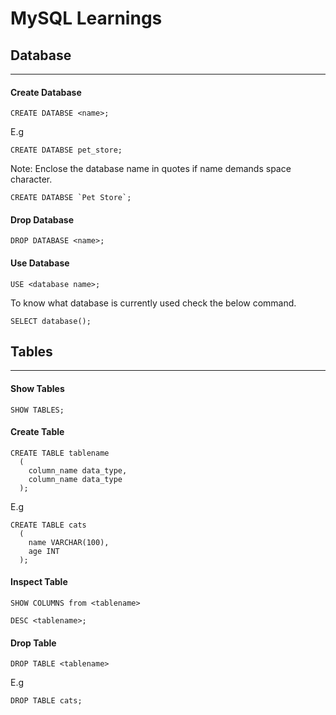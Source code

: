 # MySQL Learnings

## Database
---

#### Create Database

``` 
CREATE DATABSE <name>;
```

E.g

```
CREATE DATABSE pet_store;
```

 Note: Enclose the database name in quotes if name demands space character.

```
CREATE DATABSE `Pet Store`;
```



#### Drop Database
```
DROP DATABASE <name>;
```


#### Use Database
```
USE <database name>;
```

To know what database is currently used check the below command.

```
SELECT database();
```

## Tables
---
#### Show Tables
```
SHOW TABLES;
```
#### Create Table

```
CREATE TABLE tablename
  (
    column_name data_type,
    column_name data_type
  );
```
E.g
```
CREATE TABLE cats
  (
    name VARCHAR(100),
    age INT
  );
```

#### Inspect Table
```
SHOW COLUMNS from <tablename>
```
```
DESC <tablename>;
```

#### Drop Table
```
DROP TABLE <tablename>
```
E.g
```
DROP TABLE cats;
```